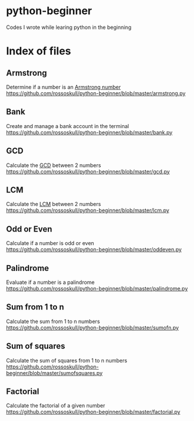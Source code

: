 # python-beginner
Codes I wrote while learing python in the beginning

# Index of files

## Armstrong
Determine if a number is an [Armstrong number](https://pages.mtu.edu/~shene/COURSES/cs201/NOTES/chap04/arms.html)    
https://github.com/rossoskull/python-beginner/blob/master/armstrong.py

## Bank
Create and manage a bank account in the terminal    
https://github.com/rossoskull/python-beginner/blob/master/bank.py

## GCD
Calculate the [GCD](https://en.wikipedia.org/wiki/Greatest_common_divisor) between 2 numbers    
https://github.com/rossoskull/python-beginner/blob/master/gcd.py

## LCM
Calculate the [LCM](https://en.wikipedia.org/wiki/Least_common_multiple) between 2 numbers    
https://github.com/rossoskull/python-beginner/blob/master/lcm.py

## Odd or Even
Calculate if a number is odd or even    
https://github.com/rossoskull/python-beginner/blob/master/oddeven.py

## Palindrome
Evaluate if a number is a palindrome    
https://github.com/rossoskull/python-beginner/blob/master/palindrome.py

## Sum from 1 to n
Calculate the sum from 1 to n numbers    
https://github.com/rossoskull/python-beginner/blob/master/sumofn.py

## Sum of squares
Calculate the sum of squares from 1 to n numbers    
https://github.com/rossoskull/python-beginner/blob/master/sumofsquares.py

## Factorial
Calculate the factorial of a given number
https://github.com/rossoskull/python-beginner/blob/master/factorial.py